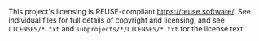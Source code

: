 This project's licensing is REUSE-compliant <https://reuse.software/>.
See individual files for full details of copyright and licensing,
and see `LICENSES/*.txt` and `subprojects/*/LICENSES/*.txt` for the
license text.
